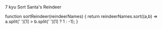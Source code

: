 7 kyu
Sort Santa's Reindeer

function sortReindeer(reindeerNames) {
  return reindeerNames.sort((a,b) => a.split(' ')[1] > b.split(' ')[1] ? 1 : -1);
}
